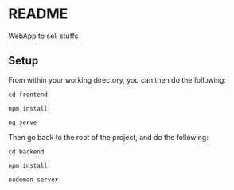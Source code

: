 # README


WebApp to sell stuffs

## Setup

From within your working directory, you can then do the following:

```
cd frontend

npm install

ng serve
```

Then go back to the root of the project, and do the following:

```
cd backend

npm install

nodemon server
```